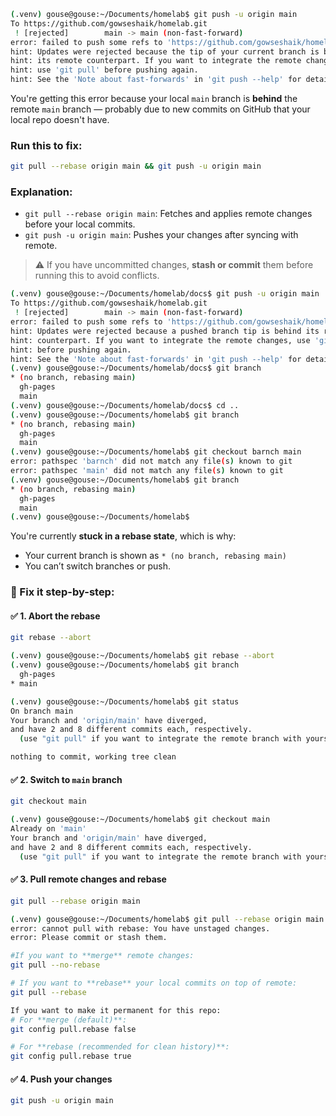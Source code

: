 ```bash
(.venv) gouse@gouse:~/Documents/homelab$ git push -u origin main
To https://github.com/gowseshaik/homelab.git
 ! [rejected]        main -> main (non-fast-forward)
error: failed to push some refs to 'https://github.com/gowseshaik/homelab.git'
hint: Updates were rejected because the tip of your current branch is behind                                                                                                                                               
hint: its remote counterpart. If you want to integrate the remote changes,
hint: use 'git pull' before pushing again.
hint: See the 'Note about fast-forwards' in 'git push --help' for details.
```

You're getting this error because your local `main` branch is **behind** the remote `main` branch — probably due to new commits on GitHub that your local repo doesn't have.
### Run this to fix:
```bash
git pull --rebase origin main && git push -u origin main
```
### Explanation:
- `git pull --rebase origin main`: Fetches and applies remote changes before your local commits.
- `git push -u origin main`: Pushes your changes after syncing with remote.

> ⚠️ If you have uncommitted changes, **stash or commit** them before running this to avoid conflicts.

```bash
(.venv) gouse@gouse:~/Documents/homelab/docs$ git push -u origin main
To https://github.com/gowseshaik/homelab.git
 ! [rejected]        main -> main (non-fast-forward)
error: failed to push some refs to 'https://github.com/gowseshaik/homelab.git'
hint: Updates were rejected because a pushed branch tip is behind its remote                                                                                                                                               
hint: counterpart. If you want to integrate the remote changes, use 'git pull'
hint: before pushing again.
hint: See the 'Note about fast-forwards' in 'git push --help' for details.
(.venv) gouse@gouse:~/Documents/homelab/docs$ git branch
* (no branch, rebasing main)
  gh-pages
  main
(.venv) gouse@gouse:~/Documents/homelab/docs$ cd ..
(.venv) gouse@gouse:~/Documents/homelab$ git branch
* (no branch, rebasing main)
  gh-pages
  main
(.venv) gouse@gouse:~/Documents/homelab$ git checkout barnch main
error: pathspec 'barnch' did not match any file(s) known to git
error: pathspec 'main' did not match any file(s) known to git
(.venv) gouse@gouse:~/Documents/homelab$ git branch
* (no branch, rebasing main)
  gh-pages
  main
(.venv) gouse@gouse:~/Documents/homelab$ 
```

You're currently **stuck in a rebase state**, which is why:
- Your current branch is shown as `* (no branch, rebasing main)`
- You can’t switch branches or push.

### 🔧 Fix it step-by-step:

#### ✅ 1. **Abort the rebase**
```bash
git rebase --abort

(.venv) gouse@gouse:~/Documents/homelab$ git rebase --abort
(.venv) gouse@gouse:~/Documents/homelab$ git branch
  gh-pages
* main

(.venv) gouse@gouse:~/Documents/homelab$ git status
On branch main
Your branch and 'origin/main' have diverged,
and have 2 and 8 different commits each, respectively.
  (use "git pull" if you want to integrate the remote branch with yours)

nothing to commit, working tree clean
```
#### ✅ 2. **Switch to `main` branch**
```bash
git checkout main

(.venv) gouse@gouse:~/Documents/homelab$ git checkout main
Already on 'main'
Your branch and 'origin/main' have diverged,
and have 2 and 8 different commits each, respectively.
  (use "git pull" if you want to integrate the remote branch with yours)
```
#### ✅ 3. **Pull remote changes and rebase**
```bash
git pull --rebase origin main

(.venv) gouse@gouse:~/Documents/homelab$ git pull --rebase origin main
error: cannot pull with rebase: You have unstaged changes.
error: Please commit or stash them.

#If you want to **merge** remote changes:
git pull --no-rebase

# If you want to **rebase** your local commits on top of remote:
git pull --rebase

If you want to make it permanent for this repo:
# For **merge (default)**:
git config pull.rebase false

# For **rebase (recommended for clean history)**:
git config pull.rebase true
```
#### ✅ 4. **Push your changes**
```bash
git push -u origin main
```
